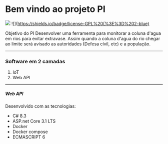 # Bem vindo ao projeto PI

![](https://img.shields.io/badge/Linguagem-CSharp-orange.svg) ![](https://shields.io/badge/license-GPL%20(%3E%3D%202-blue)

Objetivo do PI
Desenvolver uma ferramenta para monitorar a coluna d'agua em rios para evitar extravase.
Assim quando a coluna d'agua do rio chegar ao limite será avisado as autoridades (Defesa cívil, etc) e a população.

--------------
### Software em 2 camadas
1. IoT
1. Web API

------------

##### Web API
Desenvolvido com as tecnologias:
- C# 8.3
- ASP.net Core 3.1 LTS
- Docker
- Docker compose
- ECMASCRIPT  6